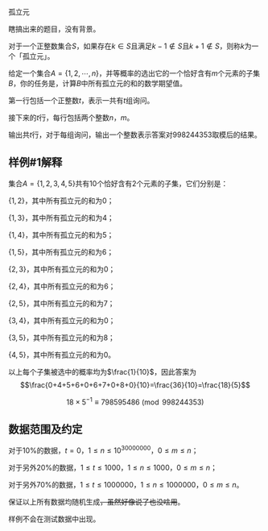 孤立元



瞎搞出来的题目，没有背景。



对于一个正整数集合$S$，如果存在$k\in S$且满足$k-1\notin S$且$k+1\notin S$，则称$k$为一个「孤立元」。

给定一个集合$A=\{1,2,\cdots,n\}$，并等概率的选出它的一个恰好含有$m$个元素的子集$B$，你的任务是，计算$B$中所有孤立元的和的数学期望值。



第一行包括一个正整数$t$，表示一共有$t$组询问。

接下来的$t$行，每行包括两个整数$n$，$m$。



输出共$t$行，对于每组询问，输出一个整数表示答案对$998244353$取模后的结果。



## 样例#$1$解释

集合$A=\{1,2,3,4,5\}$共有$10$个恰好含有$2$个元素的子集，它们分别是：

$\{1,2\}$，其中所有孤立元的和为$0$；

$\{1,3\}$，其中所有孤立元的和为$4$；

$\{1,4\}$，其中所有孤立元的和为$5$；

$\{1,5\}$，其中所有孤立元的和为$6$；

$\{2,3\}$，其中所有孤立元的和为$0$；

$\{2,4\}$，其中所有孤立元的和为$6$；

$\{2,5\}$，其中所有孤立元的和为$7$；

$\{3,4\}$，其中所有孤立元的和为$0$；

$\{3,5\}$，其中所有孤立元的和为$8$；

$\{4,5\}$，其中所有孤立元的和为$0$。

以上每个子集被选中的概率均为$\frac{1}{10}$，因此答案为
$$\frac{0+4+5+6+0+6+7+0+8+0}{10}=\frac{36}{10}=\frac{18}{5}$$

$$18\times 5^{-1}\equiv 798595486\pmod{998244353}$$

## 数据范围及约定

对于$10\%$的数据，$t=0$，$1\leqslant n\leqslant 10^{30000000}$，$0\leqslant m\leqslant n$；

对于另外$20\%$的数据，$1\leqslant t\leqslant 1000$，$1\leqslant n\leqslant 1000$，$0\leqslant m\leqslant n$；

对于另外$70\%$的数据，$1\leqslant t\leqslant 1000000$，$1\leqslant n\leqslant 1000000$，$0\leqslant m\leqslant n$。

保证以上所有数据均随机生成~~，虽然好像说了也没啥用~~。

样例不会在测试数据中出现。
